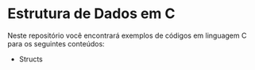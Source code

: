 # Estrutura de Dados em C

Neste repositório você encontrará exemplos de códigos em linguagem C para os seguintes conteúdos:
- Structs
